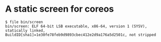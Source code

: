A static screen for coreos
==========================

    $ file bin/screen 
    bin/screen: ELF 64-bit LSB executable, x86-64, version 1 (SYSV), statically linked, BuildID[sha1]=1e30fe78feb9d9893cbec412e2d9a176a5d2501c, not stripped
